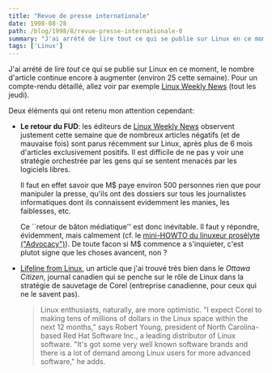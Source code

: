 ```yaml
---
title: "Revue de presse internationale"
date: 1998-08-28
path: /blog/1998/8/revue-presse-internationale-0
summary: "J'ai arrété de lire tout ce qui se publie sur Linux en ce moment, le nombre d'article continue encore à augmenter (environ 25 cette semaine)."
tags: ['Linux']
---
```


<P>
J'ai arrété de lire <EM>tout</EM> ce qui se publie sur Linux en ce
moment, le nombre d'article continue encore à augmenter (environ 25
cette semaine).  Pour un compte-rendu détaillé, allez voir par exemple
<A HREF="http://lwn.net/">Linux Weekly News</A> (tout les jeudi).
</P>

<P>
Deux éléments qui ont retenu mon attention cependant:
</P>

<UL>

<LI><B>Le retour du FUD</B>: les éditeurs de <A HREF="http://lwn.net/">Linux Weekly News</A> observent justement cette semaine que de nombreux articles
négatifs (et de mauvaise fois) sont parus récemment sur Linux, après plus
de 6 mois d'articles exclusivement positifs. Il est difficile de ne pas
y voir une stratégie orchestrée par les gens qui se sentent menacés par les
logiciels libres.
<BR>

Il faut en effet savoir que M$ paye environ 500 personnes rien que
pour manipuler la presse, qu'ils ont des dossiers sur tous les journalistes
informatiques dont ils connaissent evidemment les manies, les faiblesses,
etc.
<BR>

Ce ``retour de bâton médiatique'' est donc inévitable. Il faut y répondre,
évidemment, mais calmement (cf. le <A HREF="http://www.freenix.fr/linux/HOWTO/mini/Advocacy.html">mini-HOWTO du linuxeur prosélyte ("Advocacy")</A>).
De toute facon si M$ commence a s'inquieter, c'est plutot signe
que les choses avancent, non ?
<LI><A HREF="http://www.ottawacitizen.com:80/hightech/980826/1959146.html">Lifeline from Linux</A>, un article que j'ai trouvé très bien
dans le <EM>Ottawa Citizen</EM>, journal canadien qui se penche sur le
rôle de Linux dans la stratégie de sauvetage de Corel (entreprise canadienne,
pour ceux qui ne le savent pas).
<BLOCKQUOTE>
Linux enthusiasts, naturally, are more optimistic. "I expect Corel to
making tens of millions of dollars in the Linux space within the next
12 months," says Robert Young, president of North Carolina-based Red
Hat Software Inc., a leading distributor of Linux software. "It's got
some very well known software brands and there is a lot of demand among
Linux users for more advanced software," he adds.
</BLOCKQUOTE>

</UL>


